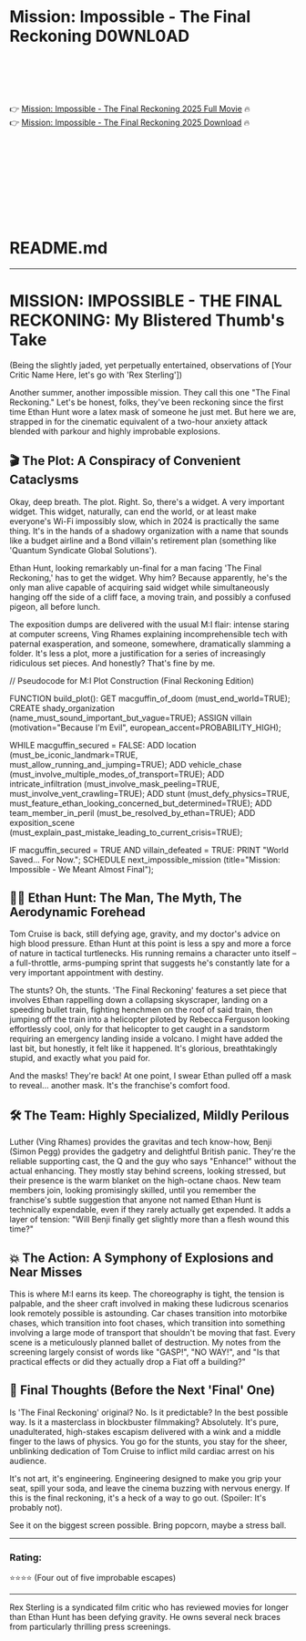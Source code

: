 # Mission: Impossible - The Final Reckoning D0WNL0AD

<br><br><br><br>


👉 <a href="https://Jake-udtasmovil1985.github.io/npicmahopw/">Mission: Impossible - The Final Reckoning 2025 Full Movie</a> 🔥
<br>
👉 <a href="https://Jake-udtasmovil1985.github.io/npicmahopw/">Mission: Impossible - The Final Reckoning 2025 Download</a> 🔥


<br><br><br><br><br><br><br><br>



# README.md

---

# MISSION: IMPOSSIBLE - THE FINAL RECKONING: My Blistered Thumb's Take

(Being the slightly jaded, yet perpetually entertained, observations of [Your Critic Name Here, let's go with 'Rex Sterling'])

Another summer, another impossible mission. They call this one "The Final Reckoning." Let's be honest, folks, they've been reckoning since the first time Ethan Hunt wore a latex mask of someone he just met. But here we are, strapped in for the cinematic equivalent of a two-hour anxiety attack blended with parkour and highly improbable explosions.

## 🎬 The Plot: A Conspiracy of Convenient Cataclysms

Okay, deep breath. The plot. Right. So, there's a widget. A very important widget. This widget, naturally, can end the world, or at least make everyone's Wi-Fi impossibly slow, which in 2024 is practically the same thing. It's in the hands of a shadowy organization with a name that sounds like a budget airline and a Bond villain's retirement plan (something like 'Quantum Syndicate Global Solutions').

Ethan Hunt, looking remarkably un-final for a man facing 'The Final Reckoning,' has to get the widget. Why him? Because apparently, he's the only man alive capable of acquiring said widget while simultaneously hanging off the side of a cliff face, a moving train, and possibly a confused pigeon, all before lunch.

The exposition dumps are delivered with the usual M:I flair: intense staring at computer screens, Ving Rhames explaining incomprehensible tech with paternal exasperation, and someone, somewhere, dramatically slamming a folder. It's less a plot, more a justification for a series of increasingly ridiculous set pieces. And honestly? That's fine by me.


// Pseudocode for M:I Plot Construction (Final Reckoning Edition)

FUNCTION build_plot():
  GET macguffin_of_doom (must_end_world=TRUE);
  CREATE shady_organization (name_must_sound_important_but_vague=TRUE);
  ASSIGN villain (motivation="Because I'm Evil", european_accent=PROBABILITY_HIGH);

  WHILE macguffin_secured = FALSE:
    ADD location (must_be_iconic_landmark=TRUE, must_allow_running_and_jumping=TRUE);
    ADD vehicle_chase (must_involve_multiple_modes_of_transport=TRUE);
    ADD intricate_infiltration (must_involve_mask_peeling=TRUE, must_involve_vent_crawling=TRUE);
    ADD stunt (must_defy_physics=TRUE, must_feature_ethan_looking_concerned_but_determined=TRUE);
    ADD team_member_in_peril (must_be_resolved_by_ethan=TRUE);
    ADD exposition_scene (must_explain_past_mistake_leading_to_current_crisis=TRUE);

  IF macguffin_secured = TRUE AND villain_defeated = TRUE:
    PRINT "World Saved... For Now.";
    SCHEDULE next_impossible_mission (title="Mission: Impossible - We Meant Almost Final");


## 🏃‍♂️ Ethan Hunt: The Man, The Myth, The Aerodynamic Forehead

Tom Cruise is back, still defying age, gravity, and my doctor's advice on high blood pressure. Ethan Hunt at this point is less a spy and more a force of nature in tactical turtlenecks. His running remains a character unto itself – a full-throttle, arms-pumping sprint that suggests he's constantly late for a very important appointment with destiny.

The stunts? Oh, the stunts. 'The Final Reckoning' features a set piece that involves Ethan rappelling down a collapsing skyscraper, landing on a speeding bullet train, fighting henchmen on the roof of said train, then jumping off the train into a helicopter piloted by Rebecca Ferguson looking effortlessly cool, only for that helicopter to get caught in a sandstorm requiring an emergency landing inside a volcano. I might have added the last bit, but honestly, it felt like it happened. It's glorious, breathtakingly stupid, and exactly what you paid for.

And the masks! They're back! At one point, I swear Ethan pulled off a mask to reveal... another mask. It's the franchise's comfort food.

## 🛠️ The Team: Highly Specialized, Mildly Perilous

Luther (Ving Rhames) provides the gravitas and tech know-how, Benji (Simon Pegg) provides the gadgetry and delightful British panic. They're the reliable supporting cast, the Q and the guy who says "Enhance!" without the actual enhancing. They mostly stay behind screens, looking stressed, but their presence is the warm blanket on the high-octane chaos. New team members join, looking promisingly skilled, until you remember the franchise's subtle suggestion that anyone not named Ethan Hunt is technically expendable, even if they rarely actually get expended. It adds a layer of tension: "Will Benji finally get slightly more than a flesh wound this time?"

## 💥 The Action: A Symphony of Explosions and Near Misses

This is where M:I earns its keep. The choreography is tight, the tension is palpable, and the sheer craft involved in making these ludicrous scenarios look remotely possible is astounding. Car chases transition into motorbike chases, which transition into foot chases, which transition into something involving a large mode of transport that shouldn't be moving that fast. Every scene is a meticulously planned ballet of destruction. My notes from the screening largely consist of words like "GASP!", "NO WAY!", and "Is that practical effects or did they actually drop a Fiat off a building?"

## 🤔 Final Thoughts (Before the Next 'Final' One)

Is 'The Final Reckoning' original? No. Is it predictable? In the best possible way. Is it a masterclass in blockbuster filmmaking? Absolutely. It's pure, unadulterated, high-stakes escapism delivered with a wink and a middle finger to the laws of physics. You go for the stunts, you stay for the sheer, unblinking dedication of Tom Cruise to inflict mild cardiac arrest on his audience.

It's not art, it's engineering. Engineering designed to make you grip your seat, spill your soda, and leave the cinema buzzing with nervous energy. If this is the final reckoning, it's a heck of a way to go out. (Spoiler: It's probably not).

See it on the biggest screen possible. Bring popcorn, maybe a stress ball.

---

### Rating:

⭐⭐⭐⭐ (Four out of five improbable escapes)

---

Rex Sterling is a syndicated film critic who has reviewed movies for longer than Ethan Hunt has been defying gravity. He owns several neck braces from particularly thrilling press screenings.


